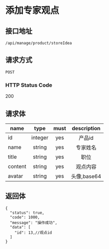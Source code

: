 # 添加专家观点

## 接口地址

`/api/manage/product/storeIdea`

## 请求方式

`POST`

### HTTP Status Code

200

## 请求体

| name     | type     | must     | description |
|----------|:--------:|:--------:|:--------:|
| id   | integer   | yes     | 产品id |
| name   | string   | yes     | 专家姓名 |
| title   | string   | yes     | 职位 |
| content   | string   | yes     | 观点内容 |
| avatar   | string   | yes     | 头像,base64 |


## 返回体

```json5
{
  "status": true,
  "code": 1000,
  "message": "操作成功",
  "data": [
    "id": 13,//观点id
  ]
}
``` 
